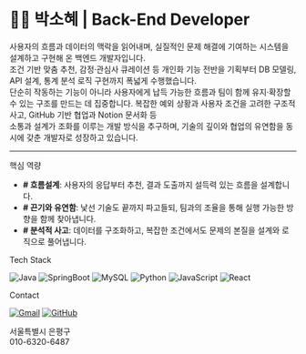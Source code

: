 # 👩‍💻 박소혜 | Back-End Developer

사용자의 흐름과 데이터의 맥락을 읽어내며, 실질적인 문제 해결에 기여하는 시스템을 설계하고 구현해 온 백엔드 개발자입니다.  
조건 기반 맞춤 추천, 감정·관심사 큐레이션 등 개인화 기능 전반을 기획부터 DB 모델링, API 설계, 통계 분석 로직 구현까지 폭넓게 수행했습니다.  
단순히 작동하는 기능이 아니라 사용자에게 납득 가능한 흐름과 팀이 함께 유지·확장할 수 있는 구조를 만드는 데 집중합니다.
복잡한 예외 상황과 사용자 조건을 고려한 구조적 사고, GitHub 기반 협업과 Notion 문서화 등  
소통과 설계가 조화를 이루는 개발 방식을 추구하며, 기술의 깊이와 협업의 유연함을 동시에 갖춘 개발자로 성장하고 있습니다.

---
핵심 역량

- **# 흐름설계**: 사용자의 응답부터 추천, 결과 도출까지 설득력 있는 흐름을 설계합니다.  
- **# 끈기와 유연함**: 낯선 기술도 끝까지 파고들되, 팀과의 조율을 통해 실행 가능한 방향을 함께 찾아냅니다.  
- **# 분석적 사고**: 데이터를 구조화하고, 복잡한 조건에서도 문제의 본질을 설계와 로직으로 풀어냅니다.

Tech Stack

![Java](https://img.shields.io/badge/Java-007396?style=flat&logo=Java&logoColor=white)
![SpringBoot](https://img.shields.io/badge/SpringBoot-6DB33F?style=flat&logo=Spring-Boot&logoColor=white)
![MySQL](https://img.shields.io/badge/MySQL-4479A1?style=flat&logo=MySQL&logoColor=white)
![Python](https://img.shields.io/badge/Python-3776AB?style=flat&logo=Python&logoColor=white)
![JavaScript](https://img.shields.io/badge/JavaScript-F7DF1E?style=flat&logo=JavaScript&logoColor=black)
![React](https://img.shields.io/badge/React-61DAFB?style=flat&logo=React&logoColor=black)

Contact

[![Gmail](https://img.shields.io/badge/Gmail-EA4335?style=flat&logo=Gmail&logoColor=white)](mailto:thgp1254@gmail.com)
[![GitHub](https://img.shields.io/badge/GitHub-181717?style=flat&logo=github&logoColor=white)](https://github.com/P-sohye)

서울특별시 은평구  
010-6320-6487  
